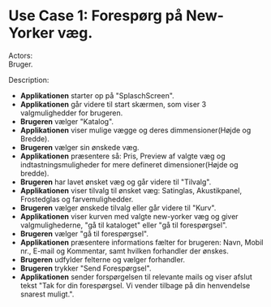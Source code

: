# Use Case 1: Forespørg på New-Yorker væg.

Actors:
</br> 
Bruger.


Description:

- **Applikationen** starter op på "SplaschScreen".
- **Applikationen** går videre til start skærmen, som viser 3 valgmulighedder for brugeren.
- **Brugeren** vælger "Katalog".
- **Applikationen** viser mulige vægge og deres dimmensioner(Højde og Bredde).
- **Brugeren** vælger sin ønskede væg.
- **Applikationen** præsentere så: Pris, Preview af valgte væg og indtastningsmuligheder for mere defineret dimensioner(Højde og bredde).
- **Brugeren** har lavet ønsket væg og går videre til "Tilvalg".
- **Applikationen** viser tilvalg til ønsket væg: Satinglas, Akustikpanel, Frostedglas og farvemulighedder.
- **Brugeren** vælger ønskede tilvalg eller går videre til "Kurv".
- **Applikationen** viser kurven med valgte new-yorker væg og giver valgmulighederne, "gå til kataloget" eller "gå til forespørgsel".
- **Brugeren** vælger "gå til forespørgsel".
- **Applikationen** præsentere informations fælter for brugeren: Navn, Mobil nr., E-mail og Kommentar, samt hvilken forhandler der ønskes.
- **Brugeren** udfylder felterne og vælger forhandler.
- **Brugeren** trykker "Send Forespørgsel".
- **Applikationen** sender forspørgelsen til relevante mails og viser afslut tekst "Tak for din forespørgsel. Vi vender tilbage på din henvendelse snarest muligt.".
